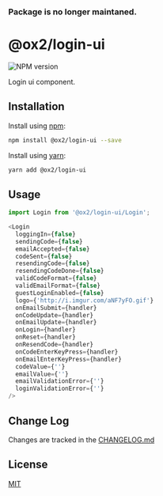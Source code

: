 ### Package is no longer maintaned.

# @ox2/login-ui
![NPM version](https://img.shields.io/badge/npm-private-orange.svg?style=flat)
<!-- ![NPM version](https://img.shields.io/npm/v/@ox2/login-ui.svg?style=flat) -->

Login ui component.


## Installation
Install using [npm](http://npmjs.com):
```sh
npm install @ox2/login-ui --save
```
Install using [yarn](http://yarnpkg.com):
```sh
yarn add @ox2/login-ui
```

## Usage
```js
import Login from '@ox2/login-ui/Login';

<Login
  loggingIn={false}
  sendingCode={false}
  emailAccepted={false}
  codeSent={false}
  resendingCode={false}
  resendingCodeDone={false}
  validCodeFormat={false}
  validEmailFormat={false}
  guestLoginEnabled={false}
  logo={'http://i.imgur.com/aNF7yFO.gif'}
  onEmailSubmit={handler}
  onCodeUpdate={handler}
  onEmailUpdate={handler}
  onLogin={handler}
  onReset={handler}
  onResendCode={handler}
  onCodeEnterKeyPress={handler}
  onEmailEnterKeyPress={handler}
  codeValue={''}
  emailValue={''}
  emailValidationError={''}
  loginValidationError={''}
/>

```

## Change Log
Changes are tracked in the [CHANGELOG.md](https://github.com/ox2/login-ui/blob/master/CHANGELOG.md)

## License
[MIT](https://github.com/ox2/login-ui/blob/master/LICENSE)
